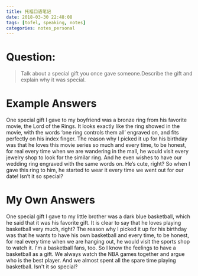 ```yaml
---
title: 托福口语笔记
date: 2018-03-30 22:48:08
tags: [tofel, speaking, notes]
categories: notes_personal
---
```


# Question:

> Talk about a special gift you once gave someone.Describe the gift and explain why it was special.

# Example Answers

One special gift I gave to my boyfriend was a bronze ring from his favorite movie, the Lord of the Rings. It looks exactly like the ring showed in the movie, with the words ‘one ring controls them all’ engraved on, and fits perfectly on his index finger. The reason why I picked it up for his birthday was that he loves this movie series so much and every time, to be honest, for real every time when we are wandering in the mall, he would visit every jewelry shop to look for the similar ring. And he even wishes to have our wedding ring engraved with the same words on. He’s cute, right? So when I gave this ring to him, he started to wear it every time we went out for our date! Isn’t it so special?

# My Own Answers

One special gift I gave to my little brother was a dark blue basketball, which he said that it was his favorite gift. It is clear to say that he loves playing basketball very much, right? The reason why I picked it up for his birthday was that he wants to have his own basketball and every time, to be honest, for real every time when we are hanging out, he would visit the sports shop to watch it. I'm a basketball fans, too. So I know the feelings to have a basketball as a gift. We always watch the NBA games together and argue who is the best player. And we almost spent all the spare time playing basketball. Isn't it so special?
